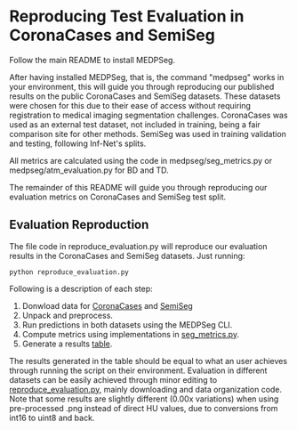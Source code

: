 # Reproducing Test Evaluation in CoronaCases and SemiSeg

Follow the main README to install MEDPSeg.

After having installed MEDPSeg, that is, the command "medpseg" works in your environment, this will guide you through reproducing our published results on the public CoronaCases and SemiSeg datasets. These datasets were chosen for this due to their ease of access without requiring registration to medical imaging segmentation challenges. CoronaCases was used as an external test dataset, not included in training, being a fair comparison site for other methods. SemiSeg was used in training validation and testing, following Inf-Net's splits. 

All metrics are calculated using the code in medpseg/seg_metrics.py or medpseg/atm_evaluation.py for BD and TD.

The remainder of this README will guide you through reproducing our evaluation metrics on CoronaCases and SemiSeg test split.

## Evaluation Reproduction

The file code in reproduce_evaluation.py will reproduce our evaluation results in the CoronaCases and SemiSeg datasets. Just running:

    python reproduce_evaluation.py

Following is a description of each step:

1. Donwload data for [CoronaCases](https://zenodo.org/records/3757476) and [SemiSeg](https://figshare.com/articles/dataset/MedSeg_Covid_Dataset_1/13521488)
2. Unpack and preprocess.
3. Run predictions in both datasets using the MEDPSeg CLI.
4. Compute metrics using implementations in [seg_metrics.py](medpseg/seg_metrics.py).
5. Generate a results [table](medpseg/evaluation/results/table.html).

The results generated in the table should be equal to what an user achieves through running the script on their environment. Evaluation in different datasets can be easily achieved through minor editing to [reproduce_evaluation.py](medpseg/evaluation/results/reproduce_evaluation.py), mainly downloading and data organization code. Note that some results are slightly different (0.00x variations) when using pre-processed .png instead of direct HU values, due to conversions from int16 to uint8 and back.
